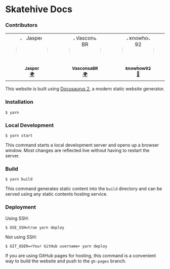 # Skatehive Docs 

### Contributors

<!-- ALL-CONTRIBUTORS-LIST:START - Do not remove or modify this section -->
<!-- prettier-ignore-start -->
<!-- markdownlint-disable -->
<table>
  <tbody>
    <tr>
      <td align="center" valign="top" width="14.28%">
        <a href="https://github.com/JasperOPR">
          <img src="https://avatars.githubusercontent.com/u/85296013?v=4?s=100" style="width: 100px; height: 100px; object-fit: cover; border-radius: 100%;" alt="Jasper" /><br />
          <sub><b>Jasper</b></sub>
        </a><br />
        <a href="#translation-JasperOPR" title="Translation">🌍</a>
      </td>
      <td align="center" valign="top" width="14.28%">
        <a href="https://github.com/VasconsaBR">
          <img src="https://avatars.githubusercontent.com/u/90463966?v=4?s=100" style="width: 100px; height: 100px; object-fit: cover; border-radius: 50%;" alt="VasconsaBR" /><br />
          <sub><b>VasconsaBR</b></sub>
        </a><br />
        <a href="#translation-VasconsaBR" title="Translation">🌍</a>
      </td>
      <td align="center" valign="top" width="14.28%">
        <a href="https://github.com/knowhow92">
          <img src="https://avatars.githubusercontent.com/u/124047824?v=4?s=100" style="width: 100px; height: 100px; object-fit: cover; border-radius: 50%;" alt="knowhow92" /><br />
          <sub><b>knowhow92</b></sub>
        </a><br />
        <a href="#review-knowhow92" title="Reviewed Pull Requests">👀</a>
      </td>
    </tr>
  </tbody>
</table>
<!-- markdownlint-restore -->
<!-- prettier-ignore-end -->

<!-- ALL-CONTRIBUTORS-LIST:END -->


This website is built using [Docusaurus 2](https://docusaurus.io/), a modern static website generator.

### Installation

```
$ yarn
```

### Local Development

```
$ yarn start
```

This command starts a local development server and opens up a browser window. Most changes are reflected live without having to restart the server.

### Build

```
$ yarn build
```

This command generates static content into the `build` directory and can be served using any static contents hosting service.

### Deployment

Using SSH:

```
$ USE_SSH=true yarn deploy
```

Not using SSH:

```
$ GIT_USER=<Your GitHub username> yarn deploy
```

If you are using GitHub pages for hosting, this command is a convenient way to build the website and push to the `gh-pages` branch.
